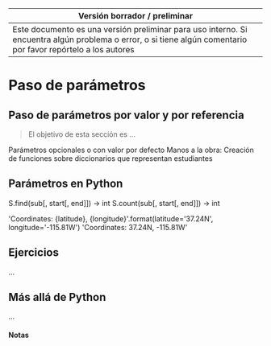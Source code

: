 Versión borrador / preliminar |
-------------------|
Este documento es una versión preliminar para uso interno. Si encuentra algún problema o error, o si tiene algún comentario por favor repórtelo a los autores|

# Paso de parámetros

## Paso de parámetros por valor y por referencia

> El objetivo de esta sección es ...

Parámetros opcionales o con valor por defecto
Manos a la obra: Creación de funciones sobre diccionarios que representan estudiantes


## Parámetros en Python


S.find(sub[, start[, end]]) -> int
S.count(sub[, start[, end]]) -> int


'Coordinates: {latitude}, {longitude}'.format(latitude='37.24N', longitude='-115.81W')
'Coordinates: 37.24N, -115.81W'


## Ejercicios

...


## Más allá de Python

...


#### Notas 

